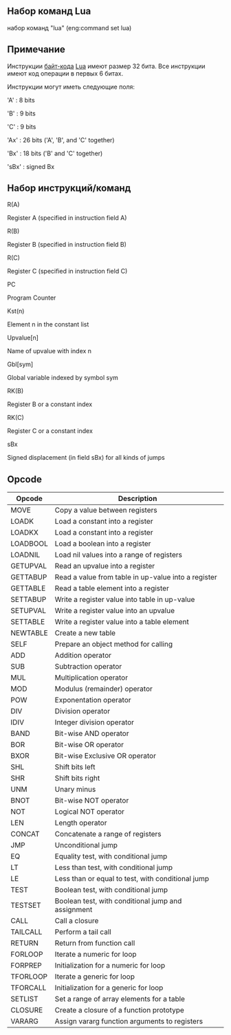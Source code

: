 ## Набор команд Lua
набор команд "lua" (eng:command set lua)

## Примечание
Инструкции [байт-кода](https://github.com/vernikkkkkkkkkkkkkkkkkkk/concept_new/blob/main/concept/byte-code.md) [Lua](https://github.com/vernikkkkkkkkkkkkkkkkkkk/concept_new/blob/main/concept/liaVM.md) имеют размер 32 бита. Все инструкции имеют код операции в первых 6 битах. 

Инструкции могут иметь следующие поля:

'A' : 8 bits

'B' : 9 bits

'C' : 9 bits

'Ax' : 26 bits ('A', 'B', and 'C' together)

'Bx' : 18 bits ('B' and 'C' together)

'sBx' : signed Bx

## Набор инструкций/команд
R(A)

Register A (specified in instruction field A)

R(B)

Register B (specified in instruction field B)

R(C)

Register C (specified in instruction field C)

PC

Program Counter

Kst(n)

Element n in the constant list

Upvalue[n]

Name of upvalue with index n

Gbl[sym]

Global variable indexed by symbol sym

RK(B)

Register B or a constant index

RK(C)

Register C or a constant index

sBx

Signed displacement (in field sBx) for all kinds of jumps

## Opcode


| Opcode   | Description                                         |
|----------|-----------------------------------------------------|
| MOVE     | Copy a value between registers                      |
| LOADK    | Load a constant into a register                     |
| LOADKX   | Load a constant into a register                     |
| LOADBOOL | Load a boolean into a register                      |
| LOADNIL  | Load nil values into a range of registers           |
| GETUPVAL | Read an upvalue into a register                     |
| GETTABUP | Read a value from table in up-value into a register |
| GETTABLE | Read a table element into a register                |
| SETTABUP | Write a register value into table in up-value       |
| SETUPVAL | Write a register value into an upvalue              |
| SETTABLE | Write a register value into a table element         |
| NEWTABLE | Create a new table                                  |
| SELF     | Prepare an object method for calling                |
| ADD      | Addition operator                                   |
| SUB      | Subtraction operator                                |
| MUL      | Multiplication operator                             |
| MOD      | Modulus (remainder) operator                        |
| POW      | Exponentation operator                              |
| DIV      | Division operator                                   |
| IDIV     | Integer division operator                           |
| BAND     | Bit-wise AND operator                               |
| BOR      | Bit-wise OR operator                                |
| BXOR     | Bit-wise Exclusive OR operator                      |
| SHL      | Shift bits left                                     |
| SHR      | Shift bits right                                    |
| UNM      | Unary minus                                         |
| BNOT     | Bit-wise NOT operator                               |
| NOT      | Logical NOT operator                                |
| LEN      | Length operator                                     |
| CONCAT   | Concatenate a range of registers                    |
| JMP      | Unconditional jump                                  |
| EQ       | Equality test, with conditional jump                |
| LT       | Less than test, with conditional jump               |
| LE       | Less than or equal to test, with conditional jump   |
| TEST     | Boolean test, with conditional jump                 |
| TESTSET  | Boolean test, with conditional jump and assignment  |
| CALL     | Call a closure                                      |
| TAILCALL | Perform a tail call                                 |
| RETURN   | Return from function call                           |
| FORLOOP  | Iterate a numeric for loop                          |
| FORPREP  | Initialization for a numeric for loop               |
| TFORLOOP | Iterate a generic for loop                          |
| TFORCALL | Initialization for a generic for loop               |
| SETLIST  | Set a range of array elements for a table           |
| CLOSURE  | Create a closure of a function prototype            |
| VARARG   | Assign vararg function arguments to registers       |


